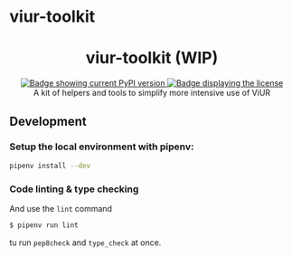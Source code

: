 # viur-toolkit

<div align="center">
    <h1>viur-toolkit (WIP)</h1>
    <a href="https://pypi.org/project/viur-toolkit/">
        <img alt="Badge showing current PyPI version" title="PyPI" src="https://img.shields.io/pypi/v/viur-toolkit">
    </a>
    <a href="LICENSE">
        <img src="https://img.shields.io/github/license/viur-framework/viur-toolkit" alt="Badge displaying the license" title="License badge">
    </a>
    <br>
    A kit of helpers and tools to simplify more intensive use of ViUR
</div>


## Development

### Setup the local environment with pipenv:
```sh
pipenv install --dev
```

### Code linting & type checking

And use the `lint` command
```sh
$ pipenv run lint
```
tu run `pep8check` and `type_check` at once.
